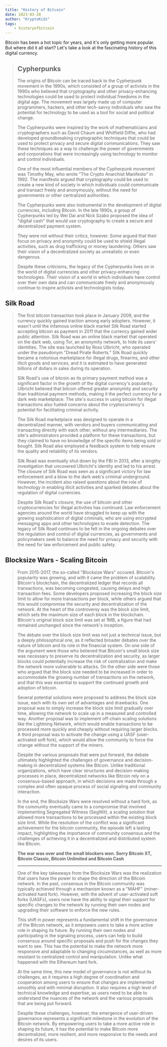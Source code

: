 ```yaml
---
title: "History of Bitcoin"
date: 2023-03-28
author: "KryptoKidz"
tags:
    - historyofbitcoin
---
```


Bitcoin has been a hot topic for years, and it's only getting more popular. But where did it all start? Let's take a look at the fascinating history of this digital currency.

> ## Cypherpunks 
>
> The origins of Bitcoin can be traced back to the Cypherpunk movement in the 1990s, which consisted of a group of activists in the 1990s who believed that cryptography and other privacy-enhancing technologies could be used to protect individual freedoms in the digital age. The movement was largely made up of computer programmers, hackers, and other tech-savvy individuals who saw the potential for technology to be used as a tool for social and political change.
>
> The Cypherpunks were inspired by the work of mathematicians and cryptographers such as David Chaum and Whitfield Diffie, who had developed groundbreaking cryptographic techniques that could be used to protect privacy and secure digital communications. They saw these techniques as a way to challenge the power of governments and corporations that were increasingly using technology to monitor and control individuals.
>
> One of the most influential members of the Cypherpunk movement was Timothy May, who wrote "The Crypto Anarchist Manifesto" in 1992. The manifesto argued that cryptography could be used to create a new kind of society in which individuals could communicate and transact freely and anonymously, without the need for governments or other centralized authorities.
>
> The Cypherpunks were also instrumental in the development of digital currencies, including Bitcoin. In the late 1990s, a group of Cypherpunks led by Wei Dai and Nick Szabo proposed the idea of "digital cash" that would use cryptography to create a secure and decentralized payment system.
>
> They were not without their critics, however. Some argued that their focus on privacy and anonymity could be used to shield illegal activities, such as drug trafficking or money laundering. Others saw their vision of a decentralized society as unrealistic or even dangerous.
>
> Despite these criticisms, the legacy of the Cypherpunks lives on in the world of digital currencies and other privacy-enhancing technologies. Their vision of a world in which individuals have control over their own data and can communicate freely and anonymously continue to inspire activists and technologists today.

## Silk Road

> The first bitcoin transaction took place in January 2009, and the currency quickly gained traction among early adopters. However, it wasn't until the infamous online black market Silk Road started accepting bitcoin as payment in 2011 that the currency gained wider public attention.
Silk Road was an online black market that operated on the dark web, using Tor, an anonymity network, to hide its users' identities. The site was launched by Ross Ulbricht, who operated under the pseudonym "Dread Pirate Roberts." Silk Road quickly became a notorious marketplace for illegal drugs, firearms, and other illicit goods and services, and it is estimated to have generated billions of dollars in sales during its operation.
>
> Silk Road's use of bitcoin as its primary payment method was a significant factor in the growth of the digital currency's popularity. Ulbricht believed that bitcoin offered greater anonymity and security than traditional payment methods, making it the perfect currency for a dark web marketplace. The site's success in using bitcoin for illegal transactions also fueled concerns about the cryptocurrency's potential for facilitating criminal activity.
>
> The Silk Road marketplace was designed to operate in a decentralized manner, with vendors and buyers communicating and transacting directly with each other, without any intermediaries. The site's administrators provided a platform for these transactions, but they claimed to have no knowledge of the specific items being sold or bought. Silk Road also employed a feedback system to help ensure the quality and reliability of its vendors.
>
> Silk Road was eventually shut down by the FBI in 2013, after a lengthy investigation that uncovered Ulbricht's identity and led to his arrest. The closure of Silk Road was seen as a significant victory for law enforcement and a blow to the dark web's criminal underground. However, the incident also raised questions about the role of technology in enabling illicit activities and sparked debates about the regulation of digital currencies.
>
> Despite Silk Road's closure, the use of bitcoin and other cryptocurrencies for illegal activities has continued. Law enforcement agencies around the world have struggled to keep up with the growing sophistication of digital criminals, who are using encrypted messaging apps and other technologies to evade detection. The legacy of Silk Road continues to be felt in the ongoing debates over the regulation and control of digital currencies, as governments and policymakers seek to balance the need for privacy and security with the need for law enforcement and public safety.

## Blocksize Wars - Scaling Bitcoin

> From 2015-2017, the so-called "Blocksize Wars" occured. Bitcoin's popularity was growing, and with it came the problem of scalability. Bitcoin's blockchain, the decentralized ledger that records all transactions, was becoming congested, causing delays and high transaction fees. Some developers proposed increasing the block size limit to allow for more transactions per block, while others argued that this would compromise the security and decentralization of the network. At the heart of the controversy was the block size limit, which sets the maximum size of each block in the blockchain. Bitcoin's original block size limit was set at 1MB, a figure that had remained unchanged since the network's inception.
>
> The debate over the block size limit was not just a technical issue, but a deeply philosophical one, as it reflected broader debates over the nature of bitcoin and its role in the financial system. On one side of the argument were those who believed that Bitcoin's small block size was necessary to preserve its decentralization and security, as larger blocks could potentially increase the risk of centralization and make the network more vulnerable to attacks. On the other side were those who argued that the block size needed to be increased in order to accommodate the growing number of transactions on the network, and that this was essential to support the continued growth and adoption of bitcoin.
>
> Several potential solutions were proposed to address the block size issue, each with its own set of advantages and drawbacks. One proposal was to simply increase the block size limit gradually over time, allowing the network to scale up in a measured and controlled way. Another proposal was to implement off-chain scaling solutions like the Lightning Network, which would enable transactions to be processed more quickly and cheaply without requiring larger blocks. A third proposal was to activate the change using a UASF (user-activated soft fork), which would allow the community to force the change without the support of the miners.
>
> Despite the various proposals that were put forward, the debate ultimately highlighted the challenges of governance and decision-making in decentralized systems like Bitcoin. Unlike traditional organizations, which have clear structures and decision-making processes in place, decentralized networks like Bitcoin rely on a consensus-based approach, in which decisions are made through a complex and often opaque process of social signaling and community interaction.
>
> In the end, the Blocksize Wars were resolved without a hard fork, as the community eventually came to a compromise that involved implementing Segregated Witness (SegWit), a scaling solution that allowed more transactions to be processed within the existing block size limit. While the resolution of the conflict was a significant achievement for the bitcoin community, the episode left a lasting impact, highlighting the importance of community consensus and the challenges of achieving it in a decentralized and distributed system like Bitcoin.
>
> **The war was over and the small blockers won. Sorry Bitcoin XT, Bitcoin Classic, Bitcoin Unlimited and Bitcoin Cash**
>
> -------
>
> One of the key takeaways from the Blocksize Wars was the realization that users have the power to shape the direction of the Bitcoin network. In the past, consensus in the Bitcoin community was typically achieved through a mechanism known as a "MAHF" (miner-activated hard fork).  However, with the advent of user-activated soft forks (UASFs), users now have the ability to signal their support for specific changes to the network by running their own nodes and upgrading their software to enforce the new rules.
>
>This shift in power represents a fundamental shift in the governance of the Bitcoin network, as it empowers users to take a more active role in shaping its future. By running their own nodes and participating in the signaling process, users can help to build consensus around specific proposals and push for the changes they want to see. This has the potential to make the network more responsive and adaptable to changing circumstances, as well as more resistant to centralized control and manipulation. Unlike what happened with the Ethereum hard fork.
>
> At the same time, this new model of governance is not without its challenges, as it requires a high degree of coordination and cooperation among users to ensure that changes are implemented smoothly and with minimal disruption. It also requires a high level of technical knowledge and expertise, as users need to be able to understand the nuances of the network and the various proposals that are being put forward.
>
> Despite these challenges, however, the emergence of user-driven governance represents a significant milestone in the evolution of the Bitcoin network. By empowering users to take a more active role in shaping its future, it has the potential to make Bitcoin more decentralized, more resilient, and more responsive to the needs and desires of its users.